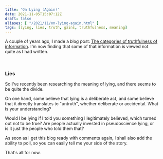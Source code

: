 ```yaml
---
title: 'On Lying (Again)'
date: 2021-11-05T15:07:12Z
draft: false
aliases: [ "/2021/11/on-lying-again.html" ]
tags: [lying, lies, truth, gains, truthfulness, meaning]
---
```


A couple of years ago, I made a blog post: [The categories of truthfulness of information](http://blog.localhost:8080/#the-categories-of-truthfulness-of). I'm now finding that some of that information is viewed not quite as I had written.

<br/>

### Lies

So I've recently been researching the meaning of lying, and there seems to be quite the divide.

On one hand, some believe that lying is a deliberate act, and some believe that it directly translates to "untruth", whether deliberate or accidental. What is your understanding?

Would I be lying if I told you something I legitimately believed, which turned out not to be true? Are people actually invested in pseudoscience lying, or is it just the people who told them that?

As soon as I get this blog ready with comments again, I shall also add the ability to poll, so you can easily tell me your side of the story.

That's all for now.